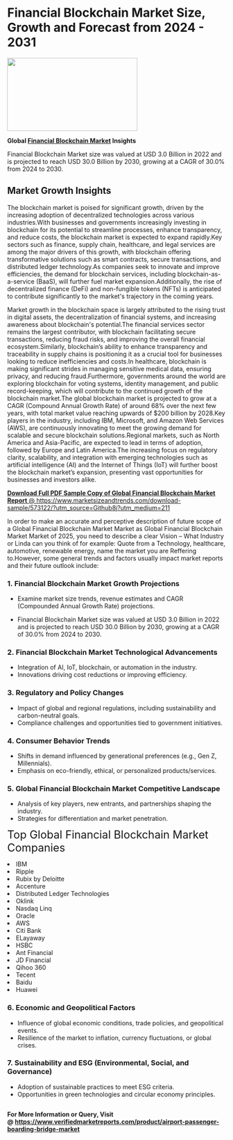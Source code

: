 <H1>Financial Blockchain Market Size, Growth and Forecast from 2024 - 2031</H1><img class="aligncenter size-medium wp-image-584254" src="https://thirdeyenews.in/wp-content/uploads/2024/09/Global-Market-Research-300x168.jpeg" alt="" width="300" height="168" /><p><strong>Global&nbsp;<a href="https://www.marketsizeandtrends.com/download-sample/573122/?utm_source=Github8j?utm_medium=211">Financial Blockchain Market</a> Insights</strong></p><p>Financial Blockchain Market size was valued at USD 3.0 Billion in 2022 and is projected to reach USD 30.0 Billion by 2030, growing at a CAGR of 30.0% from 2024 to 2030.</p><p><h2>Market Growth Insights</h2> <p>The blockchain market is poised for significant growth, driven by the increasing adoption of decentralized technologies across various industries.With businesses and governments increasingly investing in blockchain for its potential to streamline processes, enhance transparency, and reduce costs, the blockchain market is expected to expand rapidly.Key sectors such as finance, supply chain, healthcare, and legal services are among the major drivers of this growth, with blockchain offering transformative solutions such as smart contracts, secure transactions, and distributed ledger technology.As companies seek to innovate and improve efficiencies, the demand for blockchain services, including blockchain-as-a-service (BaaS), will further fuel market expansion.Additionally, the rise of decentralized finance (DeFi) and non-fungible tokens (NFTs) is anticipated to contribute significantly to the market's trajectory in the coming years.</p> <p><a href="#" class="download-sample"></a></p> <p>Market growth in the blockchain space is largely attributed to the rising trust in digital assets, the decentralization of financial systems, and increasing awareness about blockchain's potential.The financial services sector remains the largest contributor, with blockchain facilitating secure transactions, reducing fraud risks, and improving the overall financial ecosystem.Similarly, blockchain’s ability to enhance transparency and traceability in supply chains is positioning it as a crucial tool for businesses looking to reduce inefficiencies and costs.In healthcare, blockchain is making significant strides in managing sensitive medical data, ensuring privacy, and reducing fraud.Furthermore, governments around the world are exploring blockchain for voting systems, identity management, and public record-keeping, which will contribute to the continued growth of the blockchain market.The global blockchain market is projected to grow at a CAGR (Compound Annual Growth Rate) of around 68% over the next few years, with total market value reaching upwards of $200 billion by 2028.Key players in the industry, including IBM, Microsoft, and Amazon Web Services (AWS), are continuously innovating to meet the growing demand for scalable and secure blockchain solutions.Regional markets, such as North America and Asia-Pacific, are expected to lead in terms of adoption, followed by Europe and Latin America.The increasing focus on regulatory clarity, scalability, and integration with emerging technologies such as artificial intelligence (AI) and the Internet of Things (IoT) will further boost the blockchain market’s expansion, presenting vast opportunities for businesses and investors alike.<p><a href="#" class="get-more"></p><p><span class=""><strong>Download Full PDF Sample Copy of Global Financial Blockchain Market Report</strong> @ <a href="https://www.marketsizeandtrends.com/download-sample/573122/?utm_source=Github8j?utm_medium=211" target="_blank">https://www.marketsizeandtrends.com/download-sample/573122/?utm_source=Github8j?utm_medium=211</a></span></p><p>In order to make an accurate and perceptive description of future scope of a Global&nbsp;Financial Blockchain Market Market as Global&nbsp;Financial Blockchain Market Market of 2025, you need to describe a clear Vision &ndash; What Industry or Linda can you think of for example: Quote from a Technology, healthcare, automotive, renewable energy, name the market you are Reffering to.However, some general trends and factors usually impact market reports and their future outlook include:</p><h3>1.&nbsp;<strong>Financial Blockchain Market Growth Projections</strong></h3><ul><li>Examine market size trends, revenue estimates and CAGR (Compounded Annual Growth Rate) projections.</li><li><p>Financial Blockchain Market size was valued at USD 3.0 Billion in 2022 and is projected to reach USD 30.0 Billion by 2030, growing at a CAGR of 30.0% from 2024 to 2030.</p></li></ul><h3>2.&nbsp;<strong>Financial Blockchain Market Technological Advancements</strong></h3><ul><li>Integration of AI, IoT, blockchain, or automation in the industry.</li><li>Innovations driving cost reductions or improving efficiency.</li></ul><h3>3.&nbsp;<strong>Regulatory and Policy Changes</strong></h3><ul><li>Impact of global and regional regulations, including sustainability and carbon-neutral goals.</li><li>Compliance challenges and opportunities tied to government initiatives.</li></ul><h3>4.&nbsp;<strong>Consumer Behavior Trends</strong></h3><ul><li>Shifts in demand influenced by generational preferences (e.g., Gen Z, Millennials).</li><li>Emphasis on eco-friendly, ethical, or personalized products/services.</li></ul><h3>5.&nbsp;<strong>Global Financial Blockchain Market Competitive Landscape</strong></h3><ul><li>Analysis of key players, new entrants, and partnerships shaping the industry.</li><li>Strategies for differentiation and market penetration.</li></ul><p data-pm-slice="1 1 []"><span style="color: inherit; font-family: inherit; font-size: 25px;">Top Global Financial Blockchain Market Companies</span></p><div class="" data-test-id=""><p><li>IBM</li><li> Ripple</li><li> Rubix by Deloitte</li><li> Accenture</li><li> Distributed Ledger Technologies</li><li> Oklink</li><li> Nasdaq Linq</li><li> Oracle</li><li> AWS</li><li> Citi Bank</li><li> ELayaway</li><li> HSBC</li><li> Ant Financial</li><li> JD Financial</li><li> Qihoo 360</li><li> Tecent</li><li> Baidu</li><li> Huawei</li></p></div><h3>6.&nbsp;<strong>Economic and Geopolitical Factors</strong></h3><ul><li>Influence of global economic conditions, trade policies, and geopolitical events.</li><li>Resilience of the market to inflation, currency fluctuations, or global crises.</li></ul><h3>7.&nbsp;<strong>Sustainability and ESG (Environmental, Social, and Governance)</strong></h3><ul><li>Adoption of sustainable practices to meet ESG criteria.</li><li>Opportunities in green technologies and circular economy principles.</li></ul><h2><strong style="font-size: 14px;">For More Information or Query, Visit @&nbsp;</strong><a style="background-color: #ffffff; font-size: 14px;" href="https://www.marketsizeandtrends.com/report/financial-blockchain-market/" target="_blank">https://www.verifiedmarketreports.com/product/airport-passenger-boarding-bridge-market</a></h2>